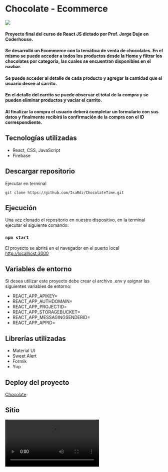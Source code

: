 # Chocolate - Ecommerce

![](https://res.cloudinary.com/dhpyauyit/image/upload/v1684186370/E-commerce%20ChocoLove/logo2_mrvamz.png)

#### Proyecto final del curso de React JS dictado por Prof. Jorge Duje en Coderhouse.

#### Se desarrolló un Ecommerce con la temática de venta de chocolates. En el mismo se puede acceder a todos los productos desde la Home y filtrar los chocolates por categoría, las cuales se encuentran disponibles en el navbar.

#### Se puede acceder al detalle de cada producto y agregar la cantidad que el usuario desee al carrito.

#### En el detalle del carrito se puede observar el total de la compra y se pueden eliminar productos y vaciar el carrito.

#### Al finalizar la compra el usuario deberá completar un formulario con sus datos y finalmente recibirá la confirmación de la compra con el ID correspondiente.

## Tecnologías utilizadas

- React, CSS, JavaScript
- Firebase

## Descargar repositorio

Ejecutar en terminal

```
git clone https://github.com/IsaRdz/ChocolateTime.git
```

## Ejecución

Una vez clonado el repositorio en nuestro dispositivo, en la terminal ejecutar el siguiente comando:

### `npm start`

El proyecto se abrirá en el navegador en el puerto local [http://localhost:3000](http://localhost:3000)

## Variables de entorno

Si desea utilizar este proyecto debe crear el archivo .env y asignar las siguientes variables de entorno:

- REACT_APP_APIKEY=
- REACT_APP_AUTHDOMAIN=
- REACT_APP_PROJECTID=
- REACT_APP_STORAGEBUCKET=
- REACT_APP_MESSAGINGSENDERID=
- REACT_APP_APPID=

## Librerías utilizadas

- Material UI
- Sweet Alert
- Formik
- Yup

## Deploy del proyecto

[Chocolate](https://chocolate-time-jml77q77p-isardz.vercel.app/)

## Sitio

![](https://res.cloudinary.com/dhpyauyit/video/upload/v1684539936/readme_xwe4vv.mp4)
